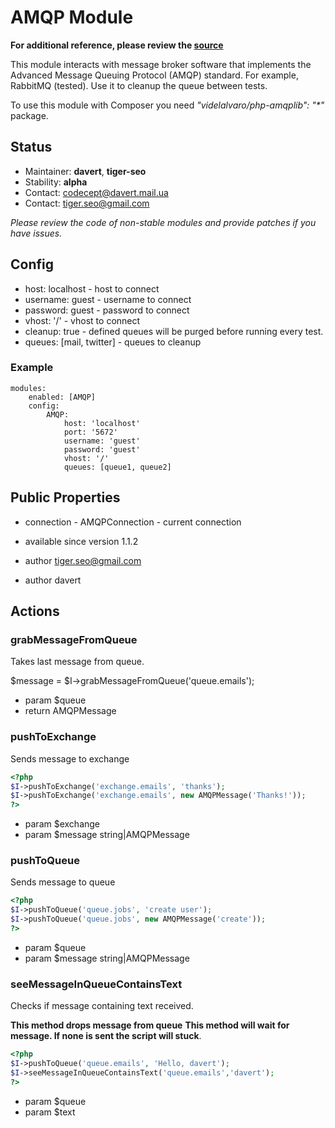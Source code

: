 # AMQP Module
**For additional reference, please review the [source](https://github.com/Codeception/Codeception/tree/master/src/Codeception/Module/AMQP.php)**


This module interacts with message broker software that implements
the Advanced Message Queuing Protocol (AMQP) standard. For example, RabbitMQ (tested).
Use it to cleanup the queue between tests.

<div class="alert alert-info">
To use this module with Composer you need <em>"videlalvaro/php-amqplib": "*"</em> package.
</div>

## Status
* Maintainer: **davert**, **tiger-seo**
* Stability: **alpha**
* Contact: codecept@davert.mail.ua
* Contact: tiger.seo@gmail.com

*Please review the code of non-stable modules and provide patches if you have issues.*

## Config

* host: localhost - host to connect
* username: guest - username to connect
* password: guest - password to connect
* vhost: '/' - vhost to connect
* cleanup: true - defined queues will be purged before running every test.
* queues: [mail, twitter] - queues to cleanup

### Example

    modules:
        enabled: [AMQP]
        config:
            AMQP:
                host: 'localhost'
                port: '5672'
                username: 'guest'
                password: 'guest'
                vhost: '/'
                queues: [queue1, queue2]

## Public Properties

* connection - AMQPConnection - current connection

 * available since version 1.1.2
 * author tiger.seo@gmail.com
 * author davert

## Actions


### grabMessageFromQueue


Takes last message from queue.

$message = $I->grabMessageFromQueue('queue.emails');

 * param $queue
 * return AMQPMessage


### pushToExchange


Sends message to exchange

``` php
<?php
$I->pushToExchange('exchange.emails', 'thanks');
$I->pushToExchange('exchange.emails', new AMQPMessage('Thanks!'));
?>
```

 * param $exchange
 * param $message string|AMQPMessage


### pushToQueue


Sends message to queue

``` php
<?php
$I->pushToQueue('queue.jobs', 'create user');
$I->pushToQueue('queue.jobs', new AMQPMessage('create'));
?>
```

 * param $queue
 * param $message string|AMQPMessage


### seeMessageInQueueContainsText


Checks if message containing text received.

**This method drops message from queue**
**This method will wait for message. If none is sent the script will stuck**.

``` php
<?php
$I->pushToQueue('queue.emails', 'Hello, davert');
$I->seeMessageInQueueContainsText('queue.emails','davert');
?>
```

 * param $queue
 * param $text
